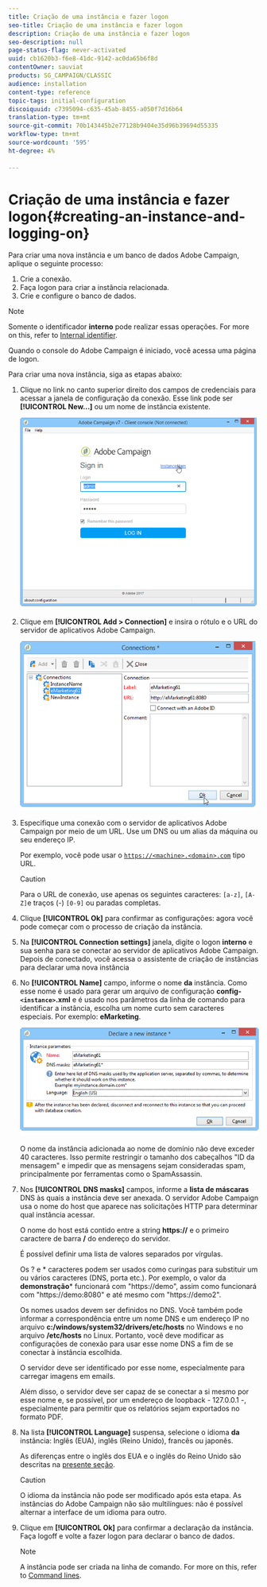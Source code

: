 ```yaml
---
title: Criação de uma instância e fazer logon
seo-title: Criação de uma instância e fazer logon
description: Criação de uma instância e fazer logon
seo-description: null
page-status-flag: never-activated
uuid: cb1620b3-f6e8-41dc-9142-ac0da65b6f8d
contentOwner: sauviat
products: SG_CAMPAIGN/CLASSIC
audience: installation
content-type: reference
topic-tags: initial-configuration
discoiquuid: c7395094-c635-45ab-8455-a050f7d16b64
translation-type: tm+mt
source-git-commit: 70b143445b2e77128b9404e35d96b39694d55335
workflow-type: tm+mt
source-wordcount: '595'
ht-degree: 4%

---
```



# Criação de uma instância e fazer logon{#creating-an-instance-and-logging-on}

Para criar uma nova instância e um banco de dados Adobe Campaign, aplique o seguinte processo:

1. Crie a conexão.
1. Faça logon para criar a instância relacionada.
1. Crie e configure o banco de dados.

>[!NOTE]
>
>Somente o identificador **interno** pode realizar essas operações. For more on this, refer to [Internal identifier](../../installation/using/campaign-server-configuration.md#internal-identifier).

Quando o console do Adobe Campaign é iniciado, você acessa uma página de logon.

Para criar uma nova instância, siga as etapas abaixo:

1. Clique no link no canto superior direito dos campos de credenciais para acessar a janela de configuração da conexão. Esse link pode ser **[!UICONTROL New...]** ou um nome de instância existente.

   ![](assets/s_ncs_install_define_connection_01.png)

1. Clique em **[!UICONTROL Add > Connection]** e insira o rótulo e o URL do servidor de aplicativos Adobe Campaign.

   ![](assets/s_ncs_install_define_connection_02.png)

1. Especifique uma conexão com o servidor de aplicativos Adobe Campaign por meio de um URL. Use um DNS ou um alias da máquina ou seu endereço IP.

   Por exemplo, você pode usar o [`https://<machine>.<domain>.com`](https://machine) tipo URL.

   >[!CAUTION]
   >
   >Para o URL de conexão, use apenas os seguintes caracteres: `[a-z]`, `[A-Z]`e traços (-) `[0-9]` ou paradas completas.

1. Clique **[!UICONTROL Ok]** para confirmar as configurações: agora você pode começar com o processo de criação da instância.
1. Na **[!UICONTROL Connection settings]** janela, digite o logon **interno** e sua senha para se conectar ao servidor de aplicativos Adobe Campaign. Depois de conectado, você acessa o assistente de criação de instâncias para declarar uma nova instância
1. No **[!UICONTROL Name]** campo, informe o nome **da** instância. Como esse nome é usado para gerar um arquivo de configuração **config-`<instance>`.xml** e é usado nos parâmetros da linha de comando para identificar a instância, escolha um nome curto sem caracteres especiais. Por exemplo: **eMarketing**.

   ![](assets/s_ncs_install_create_instance.png)

   O nome da instância adicionada ao nome de domínio não deve exceder 40 caracteres. Isso permite restringir o tamanho dos cabeçalhos &quot;ID da mensagem&quot; e impedir que as mensagens sejam consideradas spam, principalmente por ferramentas como o SpamAssassin.

1. Nos **[!UICONTROL DNS masks]** campos, informe a **lista de máscaras** DNS às quais a instância deve ser anexada. O servidor Adobe Campaign usa o nome do host que aparece nas solicitações HTTP para determinar qual instância acessar.

   O nome do host está contido entre a string **https://** e o primeiro caractere de barra **/** do endereço do servidor.

   É possível definir uma lista de valores separados por vírgulas.

   Os ? e * caracteres podem ser usados como curingas para substituir um ou vários caracteres (DNS, porta etc.). Por exemplo, o valor da **demonstração*** funcionará com &quot;https://demo&quot;, assim como funcionará com &quot;https://demo:8080&quot; e até mesmo com &quot;https://demo2&quot;.

   Os nomes usados devem ser definidos no DNS. Você também pode informar a correspondência entre um nome DNS e um endereço IP no arquivo **c:/windows/system32/drivers/etc/hosts** no Windows e no arquivo **/etc/hosts** no Linux. Portanto, você deve modificar as configurações de conexão para usar esse nome DNS a fim de se conectar à instância escolhida.

   O servidor deve ser identificado por esse nome, especialmente para carregar imagens em emails.

   Além disso, o servidor deve ser capaz de se conectar a si mesmo por esse nome e, se possível, por um endereço de loopback - 127.0.0.1 -, especialmente para permitir que os relatórios sejam exportados no formato PDF.

1. Na lista **[!UICONTROL Language]** suspensa, selecione o idioma **da** instância: Inglês (EUA), inglês (Reino Unido), francês ou japonês.

   As diferenças entre o inglês dos EUA e o inglês do Reino Unido são descritas na [presente seção](../../platform/using/adobe-campaign-workspace.md#date-and-time).

   >[!CAUTION]
   >
   >O idioma da instância não pode ser modificado após esta etapa. As instâncias do Adobe Campaign não são multilíngues: não é possível alternar a interface de um idioma para outro.

1. Clique em **[!UICONTROL Ok]** para confirmar a declaração da instância. Faça logoff e volte a fazer logon para declarar o banco de dados.

   >[!NOTE]
   >
   >A instância pode ser criada na linha de comando. For more on this, refer to [Command lines](../../installation/using/command-lines.md).

